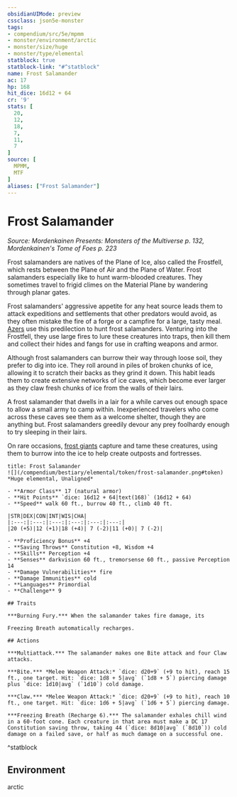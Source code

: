 ```yaml
---
obsidianUIMode: preview
cssclass: json5e-monster
tags:
- compendium/src/5e/mpmm
- monster/environment/arctic
- monster/size/huge
- monster/type/elemental
statblock: true
statblock-link: "#^statblock"
name: Frost Salamander
ac: 17
hp: 168
hit_dice: 16d12 + 64
cr: '9'
stats: [
  20,
  12,
  18,
  7,
  11,
  7
]
source: [
  MPMM,
  MTF
]
aliases: ["Frost Salamander"]
---
```

# Frost Salamander
*Source: Mordenkainen Presents: Monsters of the Multiverse p. 132, Mordenkainen's Tome of Foes p. 223*  

Frost salamanders are natives of the Plane of Ice, also called the Frostfell, which rests between the Plane of Air and the Plane of Water. Frost salamanders especially like to hunt warm-blooded creatures. They sometimes travel to frigid climes on the Material Plane by wandering through planar gates.

Frost salamanders' aggressive appetite for any heat source leads them to attack expeditions and settlements that other predators would avoid, as they often mistake the fire of a forge or a campfire for a large, tasty meal. [Azers](/compendium/bestiary/elemental/azer.md) use this predilection to hunt frost salamanders. Venturing into the Frostfell, they use large fires to lure these creatures into traps, then kill them and collect their hides and fangs for use in crafting weapons and armor.

Although frost salamanders can burrow their way through loose soil, they prefer to dig into ice. They roll around in piles of broken chunks of ice, allowing it to scratch their backs as they grind it down. This habit leads them to create extensive networks of ice caves, which become ever larger as they claw fresh chunks of ice from the walls of their lairs.

A frost salamander that dwells in a lair for a while carves out enough space to allow a small army to camp within. Inexperienced travelers who come across these caves see them as a welcome shelter, though they are anything but. Frost salamanders greedily devour any prey foolhardy enough to try sleeping in their lairs.

On rare occasions, [frost giants](/compendium/bestiary/giant/frost-giant.md) capture and tame these creatures, using them to burrow into the ice to help create outposts and fortresses.

```ad-statblock
title: Frost Salamander
![](/compendium/bestiary/elemental/token/frost-salamander.png#token)
*Huge elemental, Unaligned*

- **Armor Class** 17 (natural armor)
- **Hit Points** `dice: 16d12 + 64|text(168)` (16d12 + 64) 
- **Speed** walk 60 ft., burrow 40 ft., climb 40 ft.

|STR|DEX|CON|INT|WIS|CHA|
|:---:|:---:|:---:|:---:|:---:|:---:|
|20 (+5)|12 (+1)|18 (+4)| 7 (-2)|11 (+0)| 7 (-2)|

- **Proficiency Bonus** +4
- **Saving Throws** Constitution +8, Wisdom +4
- **Skills** Perception +4
- **Senses** darkvision 60 ft., tremorsense 60 ft., passive Perception 14
- **Damage Vulnerabilities** fire
- **Damage Immunities** cold
- **Languages** Primordial
- **Challenge** 9

## Traits

***Burning Fury.*** When the salamander takes fire damage, its

Freezing Breath automatically recharges.

## Actions

***Multiattack.*** The salamander makes one Bite attack and four Claw attacks.

***Bite.*** *Melee Weapon Attack:* `dice: d20+9` (+9 to hit), reach 15 ft., one target. Hit: `dice: 1d8 + 5|avg` (`1d8 + 5`) piercing damage plus `dice: 1d10|avg` (`1d10`) cold damage.

***Claw.*** *Melee Weapon Attack:* `dice: d20+9` (+9 to hit), reach 10 ft., one target. Hit: `dice: 1d6 + 5|avg` (`1d6 + 5`) piercing damage.

***Freezing Breath (Recharge 6).*** The salamander exhales chill wind in a 60-foot cone. Each creature in that area must make a DC 17 Constitution saving throw, taking 44 (`dice: 8d10|avg` (`8d10`)) cold damage on a failed save, or half as much damage on a successful one.
```
^statblock

## Environment

arctic